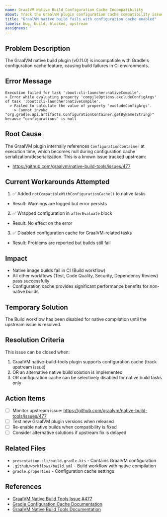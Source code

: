 ```yaml
---
name: GraalVM Native Build Configuration Cache Incompatibility
about: Track the GraalVM plugin configuration cache compatibility issue
title: "GraalVM native build fails with configuration cache enabled"
labels: bug, build, blocked, upstream
assignees: ''
---
```


## Problem Description

The GraalVM native build plugin (v0.11.0) is incompatible with Gradle's configuration cache feature, causing build failures in CI environments.

## Error Message

```
Execution failed for task ':boot:cli-launcher:nativeCompile'.
> Error while evaluating property 'compileOptions.excludeConfigArgs' of task ':boot:cli-launcher:nativeCompile'.
  > Failed to calculate the value of property 'excludeConfigArgs'.
    > Cannot invoke "org.gradle.api.artifacts.ConfigurationContainer.getByName(String)" because "configurations" is null
```

## Root Cause

The GraalVM plugin internally references `ConfigurationContainer` at execution time, which becomes null during configuration cache serialization/deserialization. This is a known issue tracked upstream:
- https://github.com/graalvm/native-build-tools/issues/477

## Current Workarounds Attempted

1. ✅ Added `notCompatibleWithConfigurationCache()` to native tasks
  - Result: Warnings are logged but error persists
  
2. ✅ Wrapped configuration in `afterEvaluate` block
  - Result: No effect on the error

3. ✅ Disabled configuration cache for GraalVM-related tasks
  - Result: Problems are reported but builds still fail

## Impact

- Native image builds fail in CI (Build workflow)
- All other workflows (Test, Code Quality, Security, Dependency Review) pass successfully
- Configuration cache provides significant performance benefits for non-native builds

## Temporary Solution

The Build workflow has been disabled for native compilation until the upstream issue is resolved.

## Resolution Criteria

This issue can be closed when:
1. GraalVM native-build-tools plugin supports configuration cache (track upstream issue)
2. OR an alternative native build solution is implemented
3. OR configuration cache can be selectively disabled for native build tasks only

## Action Items

- [ ] Monitor upstream issue: https://github.com/graalvm/native-build-tools/issues/477
- [ ] Test new GraalVM plugin versions when released
- [ ] Re-enable native builds when compatibility is fixed
- [ ] Consider alternative solutions if upstream fix is delayed

## Related Files

- `presentation-cli/build.gradle.kts` - Contains GraalVM configuration
- `.github/workflows/build.yml` - Build workflow with native compilation
- `gradle.properties` - Configuration cache settings

## References

- [GraalVM Native Build Tools Issue #477](https://github.com/graalvm/native-build-tools/issues/477)
- [Gradle Configuration Cache Documentation](https://docs.gradle.org/current/userguide/configuration_cache.html)
- [GraalVM Native Build Tools Documentation](https://graalvm.github.io/native-build-tools/latest/gradle-plugin.html)
